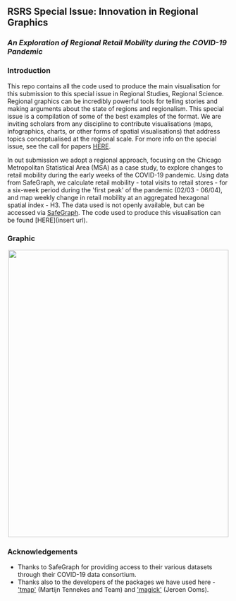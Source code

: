 
## RSRS Special Issue: Innovation in Regional Graphics 

### *An Exploration of Regional Retail Mobility during the COVID-19 Pandemic*

### Introduction 

This repo contains all the code used to produce the main visualisation for this submission to this special issue in Regional Studies, Regional Science. Regional graphics can be incredibly powerful tools for telling stories and making arguments about the state of regions and regionalism. This special issue is a compilation of some of the best examples of the format. We are inviting scholars from any discipline to contribute visualisations (maps, infographics, charts, or other forms of spatial visualisations) that address topics conceptualised at the regional scale. For more info on the special issue, see the call for papers [HERE](https://www.regionalstudies.org/special_issue/rsrs-innovation-in-regional-graphics/).

In out submission we adopt a regional approach, focusing on the Chicago Metropolitan Statistical Area (MSA) as a case study, to explore changes to retail mobility during the early weeks of the COVID-19 pandemic. Using data from SafeGraph, we calculate retail mobility - total visits to retail stores - for a six-week period during the 'first peak' of the pandemic (02/03 - 06/04), and map weekly change in retail mobility at an aggregated hexagonal spatial index - H3. The data used is not openly available, but can be accessed via [SafeGraph](https://www.safegraph.com/covid-19-data-consortium#:~:text=SafeGraph%20is%20providing%20free%20access,COVID%2D19%20(Coronavirus)). The code used to produce this visualisation can be found [HERE](insert url).

### Graphic

  <p align="center">
 <img width="500" height="650" src ="https://user-images.githubusercontent.com/43341895/106114000-fae74e80-6146-11eb-93fd-72af3cb6dcd2.gif">
</p>

### Acknowledgements

* Thanks to SafeGraph for providing access to their various datasets through their COVID-19 data consortium.
* Thanks also to the developers of the packages we have used here - ['tmap'](https://github.com/mtennekes/tmap) (Martijn Tennekes and Team) and ['magick'](https://github.com/ropensci/magick) (Jeroen Ooms).

